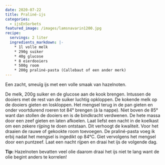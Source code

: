 ```yaml
---
date: 2020-07-22
title: Praliné-ijs
categories:
  - ijsEnSorbets
featured_image: /images/lamsnavarin1200.jpg
recipe:
  servings: 2 liter
  ingredients_markdown: |-
    * 1l volle melk    * 290g suiker    * 40g glucose    * 8 eierdooiers    * 500g room    * 200g praliné-pasta (Callebaut of een ander merk)
---
```

Een zacht, smeuïg ijs met een volle smaak van hazelnoten.

<!--more-->

De melk, 200g suiker en de glucose aan de kook brengen.Intussen de dooiers met de rest van de suiker  luchtig opkloppen.De kokende melk op de dooiers gieten en loskloppen.Het mengsel terug in de pan gieten en onder voortdurend roeren tot 84° brengen (à la nappe).Niet boven de 85° want dan stollen de dooiers en is de bindkracht verdwenen.De hete massa door een zeef gieten en laten afkoelen.Laat liefst een nacht in de koelkast om een zekere rijping te doen ontstaan. Dit verhoogt de kwaliteit.Voor het draaien de rauwe of gekookte room toevoegen.
De praliné-pasta voeg ik erbij nadat het mengsel is ingedikt op 84°C.
Giet vervolgens het mengsel door een puntzeef.
Laat een nacht rijpen en draai het ijs de volgende dag.

<b>Tip: </b>
Hazelnoten bevatten veel olie daarom draai het ijs niet te lang want de olie begint anders te korrelen!


